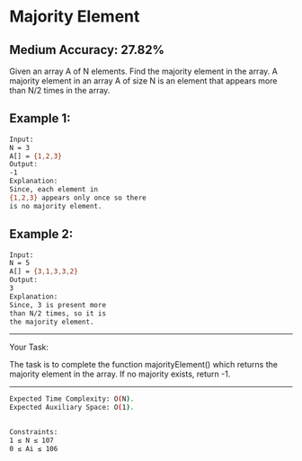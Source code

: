 # Majority Element

## Medium Accuracy: 27.82%

<p>Given an array A of N elements. Find the majority element in the array. A majority element in an array A of size N is an element that appears more than N/2 times in the array.</p>
 

## Example 1:

```bash
Input:
N = 3 
A[] = {1,2,3} 
Output:
-1
Explanation:
Since, each element in 
{1,2,3} appears only once so there 
is no majority element.
```

## Example 2:

```bash
Input:
N = 5 
A[] = {3,1,3,3,2} 
Output:
3
Explanation:
Since, 3 is present more
than N/2 times, so it is 
the majority element.
```

<hr>

<span>Your Task:</span>
<p>The task is to complete the function majorityElement() which returns the majority element in the array. If no majority exists, return -1.</p>
 
<hr>

```bash
Expected Time Complexity: O(N).
Expected Auxiliary Space: O(1).
 

Constraints:
1 ≤ N ≤ 107
0 ≤ Ai ≤ 106
```